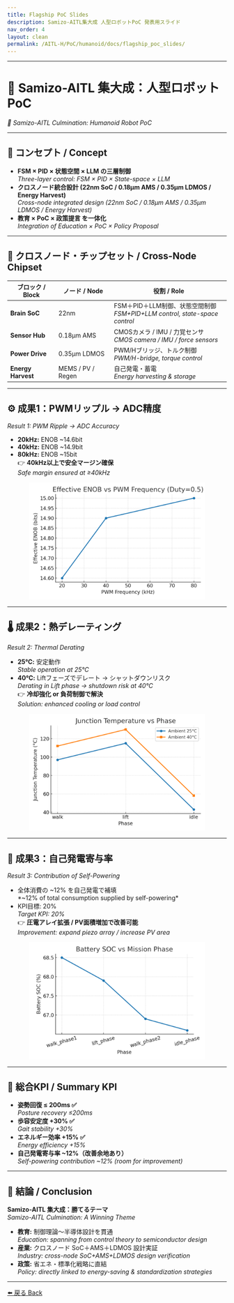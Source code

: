 ```yaml
---
title: Flagship PoC Slides
description: Samizo-AITL集大成 人型ロボットPoC 発表用スライド
nav_order: 4
layout: clean
permalink: /AITL-H/PoC/humanoid/docs/flagship_poc_slides/
---
```


---

# 🚩 Samizo-AITL 集大成：人型ロボットPoC  
*🚩 Samizo-AITL Culmination: Humanoid Robot PoC*

---

## 🧭 コンセプト / Concept
- **FSM × PID × 状態空間 × LLM の三層制御**  
  *Three-layer control: FSM × PID × State-space × LLM*  
- **クロスノード統合設計 (22nm SoC / 0.18µm AMS / 0.35µm LDMOS / Energy Harvest)**  
  *Cross-node integrated design (22nm SoC / 0.18µm AMS / 0.35µm LDMOS / Energy Harvest)*  
- **教育 × PoC × 政策提言 を一体化**  
  *Integration of Education × PoC × Policy Proposal*

---

## 🧩 クロスノード・チップセット / Cross-Node Chipset
| ブロック / Block | ノード / Node | 役割 / Role |
|-----------------|---------------|-------------|
| **Brain SoC** | 22nm | FSM＋PID＋LLM制御、状態空間制御<br/>*FSM+PID+LLM control, state-space control* |
| **Sensor Hub** | 0.18µm AMS | CMOSカメラ / IMU / 力覚センサ<br/>*CMOS camera / IMU / force sensors* |
| **Power Drive** | 0.35µm LDMOS | PWM/Hブリッジ、トルク制御<br/>*PWM/H-bridge, torque control* |
| **Energy Harvest** | MEMS / PV / Regen | 自己発電・蓄電<br/>*Energy harvesting & storage* |

---

## ⚙️ 成果1：PWMリップル → ADC精度  
*Result 1: PWM Ripple → ADC Accuracy*  
- **20kHz:** ENOB ~14.6bit  
- **40kHz:** ENOB ~14.9bit  
- **80kHz:** ENOB ~15bit  
👉 **40kHz以上で安全マージン確保**  
*Safe margin ensured at ≥40kHz*

<p align="center">
  <img src="../systemdk/reports/pwm_to_adc_ripple/enob_vs_freq_duty_0_5.png" alt="ENOB vs PWM freq" width="80%">
</p>

---

## 🌡️ 成果2：熱デレーティング  
*Result 2: Thermal Derating*  
- **25℃:** 安定動作  
  *Stable operation at 25°C*  
- **40℃:** Liftフェーズでデレート → シャットダウンリスク  
  *Derating in Lift phase → shutdown risk at 40°C*  
👉 **冷却強化 or 負荷制御で解決**  
*Solution: enhanced cooling or load control*

<p align="center">
  <img src="../systemdk/reports/thermal_derating/thermal_vs_phase_40C.png" alt="Thermal vs Phase" width="80%">
</p>

---

## 🔋 成果3：自己発電寄与率  
*Result 3: Contribution of Self-Powering*  
- 全体消費の ~12% を自己発電で補填  
  *~12% of total consumption supplied by self-powering*  
- KPI目標: 20%  
  *Target KPI: 20%*  
👉 **圧電アレイ拡張 / PV面積増加で改善可能**  
*Improvement: expand piezo array / increase PV area*

<p align="center">
  <img src="../systemdk/reports/mission_energy/soc_vs_phase.png" alt="SOC vs Phase" width="80%">
</p>

---

## 🎯 総合KPI / Summary KPI
- **姿勢回復 ≤ 200ms ✅**  
  *Posture recovery ≤200ms*  
- **歩容安定度 +30% ✅**  
  *Gait stability +30%*  
- **エネルギー効率 +15% ✅**  
  *Energy efficiency +15%*  
- **自己発電寄与率 ~12%（改善余地あり）**  
  *Self-powering contribution ~12% (room for improvement)*

---

## 📌 結論 / Conclusion
**Samizo-AITL 集大成：勝てるテーマ**  
*Samizo-AITL Culmination: A Winning Theme*  

- **教育:** 制御理論〜半導体設計を貫通  
  *Education: spanning from control theory to semiconductor design*  
- **産業:** クロスノード SoC＋AMS＋LDMOS 設計実証  
  *Industry: cross-node SoC+AMS+LDMOS design verification*  
- **政策:** 省エネ・標準化戦略に直結  
  *Policy: directly linked to energy-saving & standardization strategies*

---

[⬅️ 戻る Back](../)
